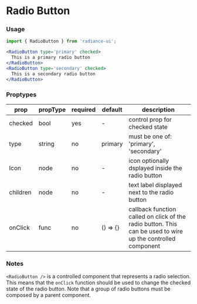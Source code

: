 # Radio Button
### Usage

```jsx
import { RadioButton } from 'radiance-ui';

<RadioButton type='primary' checked>
  This is a primary radio button
</RadioButton>
<RadioButton type='secondary' checked>
  This is a secondary radio button
</RadioButton>
```

<!-- STORY -->

### Proptypes
| prop     | propType           | required | default | description                                                                                                                  |
|----------|--------------------|----------|---------|------------------------------------------------------------------------------------------------------------------------------|
| checked  | bool               | yes      | -       | control prop for checked state                                                                                               |
| type     | string             | no       | primary | must be one of: 'primary', 'secondary'                                                                                       |
| Icon     | node               | no       | -       | icon optionally dsplayed inside the radio button                                                                              |
| children | node               | no       | -       | text label displayed next to the radio button                                                                                |
| onClick  | func               | no       | () => {}| callback function called on click of the radio button. This can be used to wire up the controlled component                  |

### Notes
`<RadioButton />` is a controlled component that represents a radio
selection. This means that the `onClick` function should be used to
change the checked state of the radio button. Note that a group of radio
buttons must be composed by a parent component.
